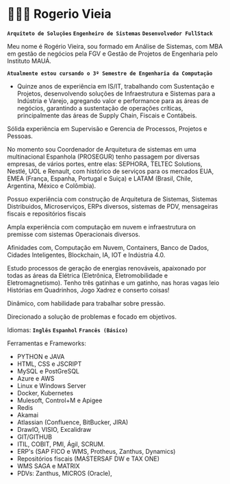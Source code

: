# 👩🏻‍💻 Rogerio Vieia

**`Arquiteto de Soluções`**
**`Engenheiro de Sistemas`**
**`Desenvolvedor FullStack`**

Meu nome é Rogério Vieira, sou  formado em Análise de Sistemas, com MBA em gestão de negócios pela FGV e Gestão de Projetos de Engenharia pelo Instituto MAUÁ.

**`Atualmente estou cursando o 3º Semestre de Engenharia da Computação`**

+ Quinze anos de experiência em IS/IT, trabalhando com Sustentação e Projetos, desenvolvendo soluções de Infraestrutura e Sistemas para a Indústria e Varejo, agregando valor e performance para as áreas de negócios, garantindo a sustentação de operações críticas, principalmente das áreas de Supply Chain, Fiscais e Contábeis.

Sólida experiência em Supervisão e Gerencia de Processos, Projetos e Pessoas.

No momento sou Coordenador de Arquitetura de sistemas em uma multinacional Espanhola (PROSEGUR) tenho passagem por diversas empresas, de vários portes, entre elas:  SEPHORA, TELTEC Solutions, Nestlé, UOL e Renault, com histórico de serviços para os mercados EUA, EMEA (França, Espanha, Portugal e Suiça) e LATAM (Brasil, Chile, Argentina, México e Colômbia).

Possuo experiência com construção de Arquitetura de Sistemas, Sistemas Distribuidos, Microserviços, ERPs diversos, sistemas de PDV, mensageiras fiscais e repositórios fiscais

Ampla experiência com computação em nuvem e infraestrutura on premisse com sistemas Operacionais diversos. 

Afinidades com, Computação em Nuvem, Containers, Banco de Dados, Cidades Inteligentes, Blockchain, IA, IOT e Indústria 4.0.

Estudo processos de geração de energias renováveis, apaixonado por todas as áreas da Elétrica (Eletrônica, Eletromobilidade e Eletromagnetismo).
Tenho três gatinhas e um gatinho, nas horas vagas leio Histórias em Quadrinhos, Jogo Xadrez e conserto coisas!

Dinâmico, com habilidade para trabalhar sobre pressão. 

Direcionado a solução de problemas e focado em objetivos.

Idiomas: 
**`Inglês`**
**`Espanhol`**
**`Francês (Básico)`**

Ferramentas e Frameworks:
- PYTHON e JAVA
- HTML, CSS e JSCRIPT
- MySQL e PostGreSQL
- Azure e AWS
- Linux e Windows Server
- Docker, Kubernetes
- Mulesoft, Control+M e Apigee
- Redis
- Akamai
- Atlassian (Confluence, BitBucker, JIRA)
- DrawIO, VISIO, Excalidraw
- GIT/GITHUB
- ITIL, COBIT, PMI, Ágil, SCRUM.
- ERP's (SAP FICO e WMS, Protheus, Zanthus, Dynamics)
- Repositórios fiscais (MASTERSAF DW e TAX ONE)
- WMS SAGA e MATRIX
- PDVs: Zanthus, MICROS (Oracle), 

